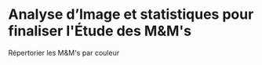# Analyse d’Image et statistiques pour finaliser l'Étude des M&M's
Répertorier les M&amp;M's par couleur
